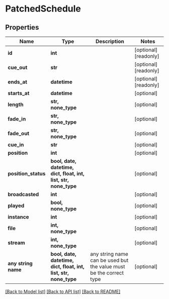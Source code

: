# PatchedSchedule


## Properties
Name | Type | Description | Notes
------------ | ------------- | ------------- | -------------
**id** | **int** |  | [optional] [readonly] 
**cue_out** | **str** |  | [optional] [readonly] 
**ends_at** | **datetime** |  | [optional] [readonly] 
**starts_at** | **datetime** |  | [optional] 
**length** | **str, none_type** |  | [optional] 
**fade_in** | **str, none_type** |  | [optional] 
**fade_out** | **str, none_type** |  | [optional] 
**cue_in** | **str** |  | [optional] 
**position** | **int** |  | [optional] 
**position_status** | **bool, date, datetime, dict, float, int, list, str, none_type** |  | [optional] 
**broadcasted** | **int** |  | [optional] 
**played** | **bool, none_type** |  | [optional] 
**instance** | **int** |  | [optional] 
**file** | **int, none_type** |  | [optional] 
**stream** | **int, none_type** |  | [optional] 
**any string name** | **bool, date, datetime, dict, float, int, list, str, none_type** | any string name can be used but the value must be the correct type | [optional]

[[Back to Model list]](../README.md#documentation-for-models) [[Back to API list]](../README.md#documentation-for-api-endpoints) [[Back to README]](../README.md)


